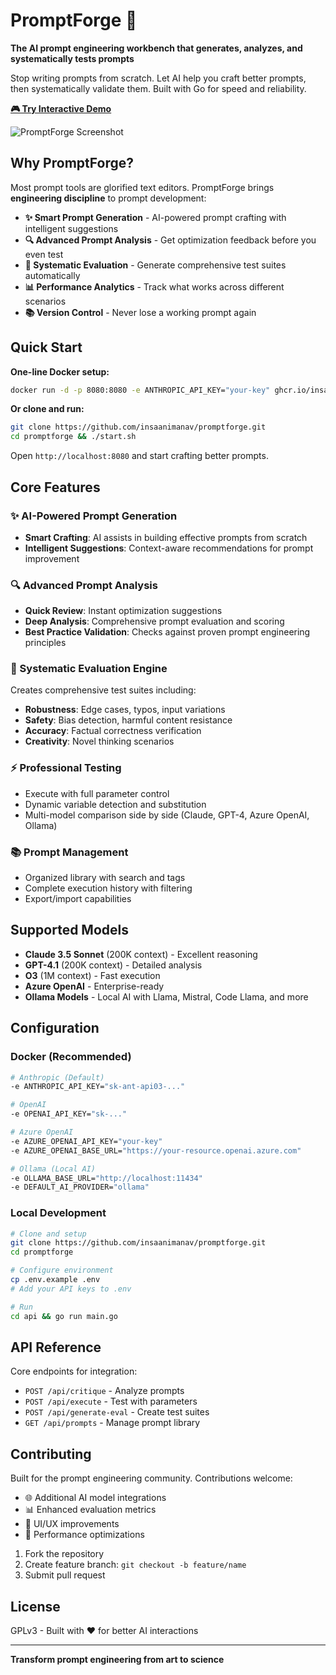 # PromptForge 🔨

**The AI prompt engineering workbench that generates, analyzes, and systematically tests prompts**

Stop writing prompts from scratch. Let AI help you craft better prompts, then systematically validate them. Built with Go for speed and reliability.

**[🎮 Try Interactive Demo](https://demo.arcade.software/bFGTYb7AuRV33Kei7ZFQ)**

![PromptForge Screenshot](screenshot.png)

## Why PromptForge?

Most prompt tools are glorified text editors. PromptForge brings **engineering discipline** to prompt development:

- **✨ Smart Prompt Generation** - AI-powered prompt crafting with intelligent suggestions
- **🔍 Advanced Prompt Analysis** - Get optimization feedback before you even test
- **🧪 Systematic Evaluation** - Generate comprehensive test suites automatically
- **📊 Performance Analytics** - Track what works across different scenarios
- **📚 Version Control** - Never lose a working prompt again

## Quick Start

**One-line Docker setup:**
```bash
docker run -d -p 8080:8080 -e ANTHROPIC_API_KEY="your-key" ghcr.io/insaanimanav/prompt-forge:main
```

**Or clone and run:**
```bash
git clone https://github.com/insaanimanav/promptforge.git
cd promptforge && ./start.sh
```

Open `http://localhost:8080` and start crafting better prompts.

## Core Features

### ✨ AI-Powered Prompt Generation
- **Smart Crafting**: AI assists in building effective prompts from scratch
- **Intelligent Suggestions**: Context-aware recommendations for prompt improvement

### 🔍 Advanced Prompt Analysis
- **Quick Review**: Instant optimization suggestions
- **Deep Analysis**: Comprehensive prompt evaluation and scoring
- **Best Practice Validation**: Checks against proven prompt engineering principles

### 🧪 Systematic Evaluation Engine
Creates comprehensive test suites including:
- **Robustness**: Edge cases, typos, input variations
- **Safety**: Bias detection, harmful content resistance
- **Accuracy**: Factual correctness verification
- **Creativity**: Novel thinking scenarios

### ⚡ Professional Testing
- Execute with full parameter control
- Dynamic variable detection and substitution
- Multi-model comparison side by side (Claude, GPT-4, Azure OpenAI, Ollama)

### 📚 Prompt Management
- Organized library with search and tags
- Complete execution history with filtering
- Export/import capabilities

## Supported Models

- **Claude 3.5 Sonnet** (200K context) - Excellent reasoning
- **GPT-4.1** (200K context) - Detailed analysis  
- **O3** (1M context) - Fast execution
- **Azure OpenAI** - Enterprise-ready
- **Ollama Models** - Local AI with Llama, Mistral, Code Llama, and more

## Configuration

### Docker (Recommended)
```bash
# Anthropic (Default)
-e ANTHROPIC_API_KEY="sk-ant-api03-..."

# OpenAI  
-e OPENAI_API_KEY="sk-..."

# Azure OpenAI
-e AZURE_OPENAI_API_KEY="your-key"
-e AZURE_OPENAI_BASE_URL="https://your-resource.openai.azure.com"

# Ollama (Local AI)
-e OLLAMA_BASE_URL="http://localhost:11434"
-e DEFAULT_AI_PROVIDER="ollama"
```

### Local Development
```bash
# Clone and setup
git clone https://github.com/insaanimanav/promptforge.git
cd promptforge

# Configure environment
cp .env.example .env
# Add your API keys to .env

# Run
cd api && go run main.go
```

## API Reference

Core endpoints for integration:
- `POST /api/critique` - Analyze prompts
- `POST /api/execute` - Test with parameters
- `POST /api/generate-eval` - Create test suites
- `GET /api/prompts` - Manage prompt library

## Contributing

Built for the prompt engineering community. Contributions welcome:

- 🌐 Additional AI model integrations
- 📊 Enhanced evaluation metrics
- 🎨 UI/UX improvements
- 🔧 Performance optimizations

1. Fork the repository
2. Create feature branch: `git checkout -b feature/name`
3. Submit pull request

## License

GPLv3 - Built with ❤️ for better AI interactions

---

**Transform prompt engineering from art to science**
